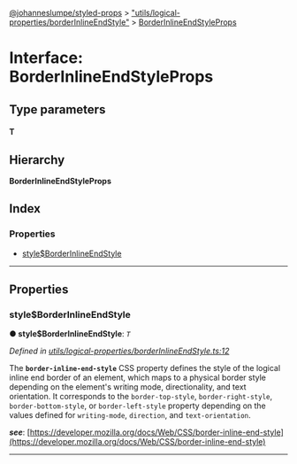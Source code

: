 [@johanneslumpe/styled-props](../README.md) > ["utils/logical-properties/borderInlineEndStyle"](../modules/_utils_logical_properties_borderinlineendstyle_.md) > [BorderInlineEndStyleProps](../interfaces/_utils_logical_properties_borderinlineendstyle_.borderinlineendstyleprops.md)

# Interface: BorderInlineEndStyleProps

## Type parameters
#### T 
## Hierarchy

**BorderInlineEndStyleProps**

## Index

### Properties

* [style$BorderInlineEndStyle](_utils_logical_properties_borderinlineendstyle_.borderinlineendstyleprops.md#style_borderinlineendstyle)

---

## Properties

<a id="style_borderinlineendstyle"></a>

###  style$BorderInlineEndStyle

**● style$BorderInlineEndStyle**: *`T`*

*Defined in [utils/logical-properties/borderInlineEndStyle.ts:12](https://github.com/johanneslumpe/styled-props/blob/8e709f1/src/utils/logical-properties/borderInlineEndStyle.ts#L12)*

The **`border-inline-end-style`** CSS property defines the style of the logical inline end border of an element, which maps to a physical border style depending on the element's writing mode, directionality, and text orientation. It corresponds to the `border-top-style`, `border-right-style`, `border-bottom-style`, or `border-left-style` property depending on the values defined for `writing-mode`, `direction`, and `text-orientation`.

*__see__*: [https://developer.mozilla.org/docs/Web/CSS/border-inline-end-style](https://developer.mozilla.org/docs/Web/CSS/border-inline-end-style)

___

